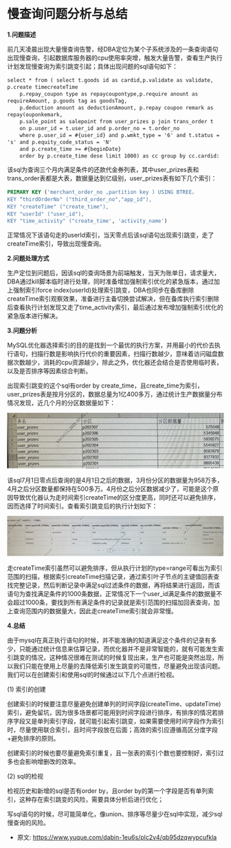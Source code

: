 # 慢查询问题分析与总结
<!--page header-->

**1.问题描述**

前几天凌晨出现大量慢查询告警，经DBA定位为某个子系统涉及的一条查询语句出现慢查询，引起数据库服务器的cpu使用率突增，触发大量告警，查看生产执行计划发现慢查询为索引跳变引起；具体出现问题的sql语句如下：

```
select * from ( select t.goods id as cardid,p.validate as validate, p.create timecreateTime
	p.repay_coupon type as repaycoupontype,p.require anount as requireAmount, p.goods tag as goodsTag,
	p.deduction anount as deductionAmount, p.repay coupon remark as repay(ouponkemark,
	p.sale_point as salepoint from user_prizes p join trans_order t
	on p.user_id = t.user_id and p.order_no = t.order_no
	where p.user_id = #{user_id} and p.wmkt_type = '6' and t.status = 's' and p.equity_code_status = 'N' 
	and p.create_time >= #{beginDate} 
	order by p.create_time dese limit 1000) as cc group by cc.cardid:
```

该sql为查询三个月内满足条件的还款代金券列表，其中user_prizes表和trans_order表都是大表，数据量达到亿级别，user_prizes表有如下几个索引：

```sql
PRIMARY KEY ('merchant_order_no ,partition key ) USING BTREE，
KEY “thirdOrderNo" ("third_order_no","app_id"),
KEY "createTime" ("create_time"),
KEY "userId" ("user_id"),
KEY "time_activity" ("create_time', 'activity_name')
```

正常情况下该语句走的userId索引，当天零点后该sql语句出现索引跳变，走了createTime索引，导致出现慢查询。

**2.问题处理方式**

生产定位到问题后，因该sql的查询场景为前端触发，当天为账单日，请求量大，DBA通过kill脚本临时进行处理，同时准备增加强制索引优化的紧急版本，通过加上强制索引force index(userId)处理索引跳变，DBA也同步在备库删除createTime索引观察效果，准备进行主备切换尝试解决，但在备库执行索引删除后查看执行计划发现又走了time_activity索引，最后通过发布增加强制索引优化的紧急版本进行解决。

**3.问题分析**

MySQL优化器选择索引的目的是找到一个最优的执行方案，并用最小的代价去执行语句，扫描行数是影响执行代价的重要因素，扫描行数越少，意味着访问磁盘数据次数越少，消耗的cpu资源越少，除此之外，优化器还会结合是否使用临时表，以及是否排序等因素综合判断。

出现索引跳变的这个sql有order by create_time，且create_time为索引，user_prizes表是按月分区的，数据总量为1亿400多万，通过统计生产数据量分布情况发现，近几个月的分区数据量如下：

![](./img/mCxINlyuqtK03_CH/202307102303308-948640.png)

该sql7月1日零点后查询的是4月1日之后的数据，3月份分区的数据量为958万多，4月之后分区数量都保持在500多万。4月份之后分区数据减少了，可能是这个原因导致优化器认为走时间索引createTime的区分度更高，同时还可以避免排序，因而选择了时间索引。查看索引跳变后的执行计划如下：

![](./img/mCxINlyuqtK03_CH/202307102303994-396469.png)

走createTime索引虽然可以避免排序，但从执行计划的type=range可看出为索引范围的扫描，根据索引createTime扫描记录，通过索引叶子节点的主键值回表查找完整记录，然后判断记录中满足sql过滤条件的数据，再将结果进行返回，而该语句为查找满足条件的1000条数据，正常情况下一个user_id满足条件的数据量不会超过1000条，要找到所有满足条件的记录就是索引范围的扫描加回表查询，加上查询范围内的数据量大，因此走createTime索引就会非常慢。

**4.总结**

由于mysql在真正执行语句的时候，并不能准确的知道满足这个条件的记录有多少，只能通过统计信息来估算记录，而优化器并不是非常智能的，就有可能发生索引跳变的情况，这种情况很难在测试的时候复现出来，生产也可能是突然出现，所以我们只能在使用上尽量的去降低索引发生跳变的可能性，尽量避免出现该问题。我们可以在创建索引和使用sql的时候通过以下几个点进行检视。

(1) 索引的创建

创建索引的时候要注意尽量避免创建单列的时间字段(createTime、updateTime)索引，避免留坑，因为很多场景都可能用到时间字段进行排序，有排序的情况若排序字段又是单列索引字段，就可能引起索引跳变，如果需要使用时间字段作为索引时，尽量使用联合索引，且时间字段放在后面；高效的索引应遵循高区分度字段+避免排序的原则。

创建索引的时候也要尽量避免索引重复，且一张表的索引个数也要控制好，索引过多也会影响增删改的效率。

(2) sql的检视

检视历史和新增的sql是否有order by，且order by的第一个字段是否有单列索引，这种存在索引跳变的风险，需要具体分析后进行优化；

写sql语句的时候，尽可能简单化，像union、排序等尽量少在sql中实现，减少sql慢查询的风险。


<!--page footer-->
- 原文: <https://www.yuque.com/dabin-1eu6s/plc2v4/qb95dzqwypcufkla>